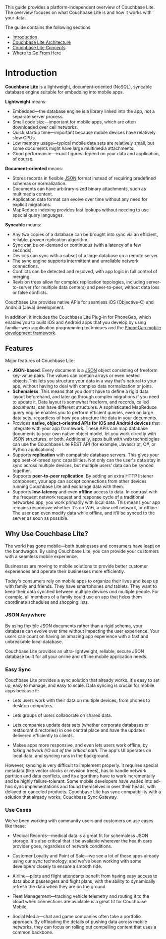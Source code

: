 This guide provides a platform-independent overview of Couchbase Lite. The overview  focuses on what Couchbase Lite is and how it works with your data.

The guide contains the following sections:

* [Introduction](#introduction)
* [Couchbase Lite Architecture](#couchbase-lite-architecture)
* [Couchbase Lite Concepts](#couchbase-lite-concepts)
* [Where to Go From Here](#where-to-go-from-here)


# Introduction


**Couchbase Lite** is a lightweight, document-oriented (NoSQL), syncable database engine suitable for embedding into mobile apps.

**Lightweight** means:

* Embedded—the database engine is a library linked into the app, not a separate server process.
* Small code size—important for mobile apps, which are often downloaded over cell networks.
* Quick startup time—important because mobile devices have relatively slow CPUs.
* Low memory usage—typical mobile data sets are relatively small, but some documents might have large multimedia attachments.
* Good performance—exact figures depend on your data and application, of course.

**Document-oriented** means:

* Stores records in flexible [JSON](http://json.org) format instead of requiring predefined schemas or normalization.
* Documents can have arbitrary-sized binary attachments, such as multimedia content.
* Application data format can evolve over time without any need for explicit migrations.
* MapReduce indexing provides fast lookups without needing to use special query languages.

**Syncable** means:

* Any two copies of a database can be brought into sync via an efficient, reliable, proven replication algorithm.
* Sync can be on-demand or continuous (with a latency of a few seconds).
* Devices can sync with a subset of a large database on a remote server.
* The sync engine supports intermittent and unreliable network connections.
* Conflicts can be detected and resolved, with app logic in full control of merging.
* Revision trees allow for complex replication topologies, including server-to-server (for multiple data centers) and peer-to-peer, without data loss or false conflicts.

Couchbase Lite provides native APIs for seamless  iOS (Objective-C) and Android (Java) development. 

In addition, it includes the Couchbase Lite Plug-in for PhoneGap, which enables you to build iOS and Android apps that you develop by using familiar web-application programming techniques and the [PhoneGap mobile development framework](http://phonegap.com).

## Features

Major features of Couchbase Lite:

  * **JSON-based**. Every document is a [JSON](http://json.org) object consisting of freeform key-value pairs. The values can contain arrays or even nested objects.This lets you structure your data in a way that's natural to your app, without having to deal with complex data normalization or joins.
  * **Schemaless**. This means that you don't have to define a rigid data layout beforehand, and later go through complex migrations if you need to update it. Data layout is somewhat freeform, and records, called *documents*, can have different structures. A sophisticated MapReduce query engine enables you to perform efficient queries, even on large data sets, regardless of how you structure the data in your documents.
  * Provides **native, object-oriented APIs for iOS and Android devices** that integrate with your app framework. These APIs can map database documents to your own native object model, let you work directly with JSON structures, or both. Additionally, apps built with web technologies can use the Couchbase Lite REST API (for example, Javascript, C#, or Python applications).
  * Supports **replication** with compatible database servers.  This gives your app best-of-breed sync capabilities. Not only can the user's data stay in sync across multiple devices, but multiple users' data can be synced together.
  * Supports **peer-to-peer replication**. By adding an extra HTTP listener component, your app can accept connections from other devices running Couchbase Lite and exchange data with them.
 * Supports **low-latency** and even **offline** access to data. In contrast with the frequent network request and response cycle of a traditional networked app, you work primarily with local data. This means your app remains responsive whether it's on WiFi, a slow cell network, or offline. The user can even modify data while offline, and it'll be synced to the server as soon as possible.

## Why Use Couchbase Lite?

The world has gone mobile—both businesses and consumers have leapt on the bandwagon. By using Couchbase Lite, you can provide your customers with a seamless mobile experience.

Businesses are moving to mobile solutions to provide better customer experiences and operate their businesses more efficiently.

Today's consumers rely on mobile apps to organize their lives and keep up with family and friends. They have smartphones *and* tablets. They want to keep their data synched between multiple devices *and* multiple people. For example, all members of a family could use an app that helps them coordinate schedules and shopping lists.

### JSON Anywhere

By using flexible JSON documents rather than a rigid schema, your database can evolve over time without impacting the user experience. Your users can count on having an amazing app experience with a fast and unbreakable local database.

Couchbase Lite provides an ultra-lightweight, reliable, secure JSON database built for all your online and offline mobile application needs.

### Easy Sync

Couchbase Lite provides a sync solution that already works. It's easy to set up, easy to manage, and easy to scale. Data syncing is crucial for mobile apps because it:

* Lets users work with their data on multiple devices, from phones to desktop computers.

* Lets groups of users collaborate on shared data.

* Lets companies update data sets (whether corporate databases or restaurant directories) in one central place and have the updates delivered efficiently to clients.

* Makes apps more responsive, and even lets users work offline, by _taking network I/O out of the critical path_. The app's UI operates on local data, and syncing runs in the background.

However, syncing is very difficult to implement properly. It requires special metadata (like vector clocks or revision trees), has to handle network partition and data conflicts, and its algorithms have to work incrementally and be highly failure-tolerant. Some mobile developers have waded into ad-hoc sync implementations and found themselves in over their heads, with delayed or canceled products. Couchbase Lite has sync compatibility with a solution that already works, Couchbase Sync Gateway. 


### Use Cases

We've been working with community users and customers on use cases like these:

* Medical Records—medical data is a great fit for schemaless JSON storage. It's also critical that it be available wherever the health care provider goes, regardless of network conditions.

* Customer Loyalty and Point of Sale—we see a lot of these apps already using our sync technology, and we've been working with some developers closely to ensure a smooth ride.

* Airline—pilots and flight attendants benefit from having easy access to data about passengers and flight plans, with the ability to dynamically refresh the data when they are on the ground.

* Fleet Management—tracking vehicle telemetry and routing it to the cloud when connections are available is a great fit for Couchbase Mobile.

* Social Media—chat and game companies often take a portfolio approach. By offloading the details of pushing data across mobile networks, they can focus on rolling out compelling content that uses a common backbone.
